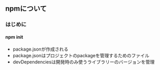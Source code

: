 ## npmについて

### はじめに
#### npm init
* package.jsonが作成される
* package.jsonはプロジェクトのpackageを管理するためのファイル
* devDependenciesは開発時のみ使うライブラリーのバージョンを管理
